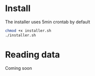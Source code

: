 # Install

The installer uses 5min crontab by default

```sh
chmod +x installer.sh
./installer.sh
```

# Reading data

Coming soon
